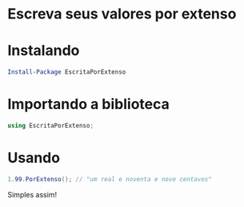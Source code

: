 # Escreva seus valores por extenso

# Instalando
``` powershell
Install-Package EscritaPorExtenso 
```

# Importando a biblioteca
``` csharp
using EscritaPorExtenso;
```

# Usando
``` csharp
1.99.PorExtenso(); // "um real e noventa e nove centavos"
```

Simples assim!
